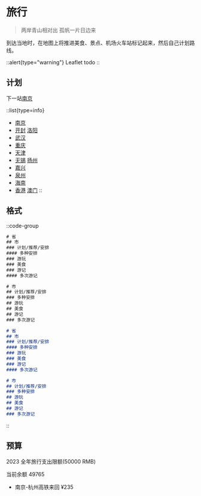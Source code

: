 # 旅行

> 两岸青山相对出 孤帆一片日边来

到达当地时，在地图上将推进美食、景点、机场火车站标记起来，然后自己计划路线。

::alert{type="warning"}
Leaflet todo
::

## 计划

下一站[南京](./trip/china/jiangsu#南京)

::list{type=info}

- [南京](./trip/china/jiangsu#南京)
- [开封](./trip/china/henan#开封) [洛阳](./trip/china/henan#洛阳)
- [武汉](./trip/china/hubei#武汉)
- [重庆](./trip/china/chongqing)
- [天津](./trip/china/tianjin)
- [无锡](./trip/china/jiangsu#无锡) [扬州](./trip/china/jiangsu#扬州)
- [嘉兴](./trip/china/zhejiang#嘉兴)
- [泉州](./trip/china/fujian#泉州)
- [海南](./trip/china/hainan)
- [香港](./trip/hongkong) [澳门](./trip/macao)
::

## 格式

::code-group

```txt [写法/省]
# 省
## 市
### 计划/推荐/安排
#### 多种安排
### 游玩
### 美食
### 游记
#### 多次游记
```

```txt [写法/市]
# 市
## 计划/推荐/安排
### 多种安排
## 游玩
## 美食
## 游记
### 多次游记
```

```markdown [显示/省]
# 省
## 市
### 计划/推荐/安排
#### 多种安排
### 游玩
### 美食
### 游记
#### 多次游记
```

```markdown [显示/市]
# 市
## 计划/推荐/安排
### 多种安排
## 游玩
## 美食
## 游记
### 多次游记
```

::

## 预算

2023 全年旅行支出限额(50000 RMB)

当前余额 49765

- 南京-杭州高铁来回 ¥235
